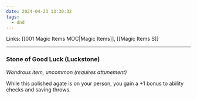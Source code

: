 ```yaml
---
date: 2024-04-23 13:30:32
tags:
  - dnd
---
```

Links: [[001 Magic Items MOC|Magic Items]], [[Magic Items S]]
___
### Stone of Good Luck (Luckstone)

*Wondrous item, uncommon (requires attunement)*

While this polished agate is on your person, you gain a +1 bonus to ability checks and saving throws.